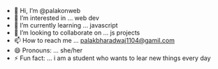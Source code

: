 - 👋 Hi, I’m @palakonweb
- 👀 I’m interested in ... web dev
- 🌱 I’m currently learning ... javascript
- 💞️ I’m looking to collaborate on ... js projects
- 📫 How to reach me ... palakbharadwaj1104@gamil.com
- 😄 Pronouns: ... she/her
- ⚡ Fun fact: ... i am a student who wants to lear new things every day

<!---
palakonweb/palakonweb is a ✨ special ✨ repository because its `README.md` (this file) appears on your GitHub profile.
You can click the Preview link to take a look at your changes.
--->
